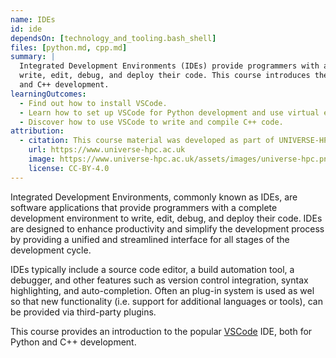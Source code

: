 ```yaml
---
name: IDEs
id: ide
dependsOn: [technology_and_tooling.bash_shell]
files: [python.md, cpp.md]
summary: |
  Integrated Development Environments (IDEs) provide programmers with a complete development environment to
  write, edit, debug, and deploy their code. This course introduces the popular VSCode IDE, both for Python
  and C++ development.
learningOutcomes:
  - Find out how to install VSCode.
  - Learn how to set up VSCode for Python development and use virtual environments.
  - Discover how to use VSCode to write and compile C++ code.
attribution:
  - citation: This course material was developed as part of UNIVERSE-HPC, which is funded through the SPF ExCALIBUR programme under grant number EP/W035731/1
    url: https://www.universe-hpc.ac.uk
    image: https://www.universe-hpc.ac.uk/assets/images/universe-hpc.png
    license: CC-BY-4.0
---
```


Integrated Development Environments, commonly known as IDEs, are software
applications that provide programmers with a complete development environment to
write, edit, debug, and deploy their code. IDEs are designed
to enhance productivity and simplify the development process by providing a
unified and streamlined interface for all stages of the development cycle.

IDEs typically include a source code editor, a build automation tool, a
debugger, and other features such as version control integration, syntax
highlighting, and auto-completion. Often an plug-in system is used as wel so
that new functionality (i.e. support for additional languages or tools), can be
provided via third-party plugins.

This course provides an introduction to the popular [VSCode](https://code.visualstudio.com) IDE, both for Python
and C++ development.
